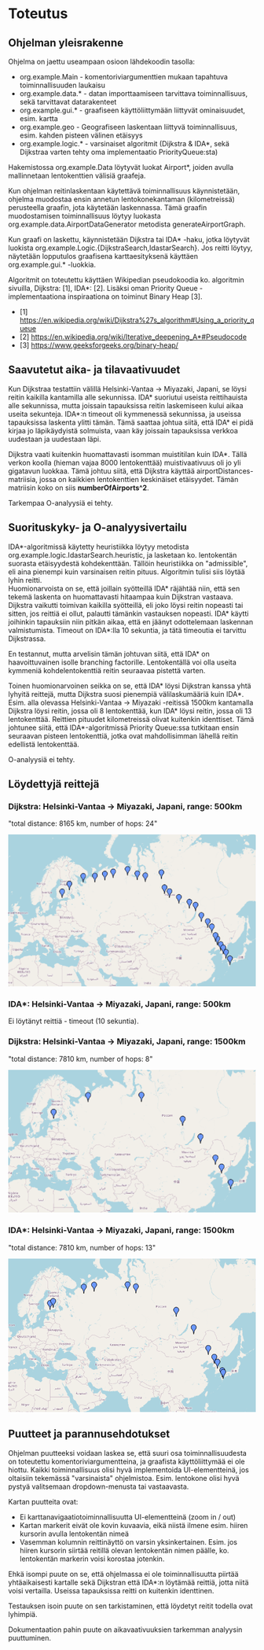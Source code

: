 # Toteutus

## Ohjelman yleisrakenne

Ohjelma on jaettu useampaan osioon lähdekoodin tasolla:

- org.example.Main - komentoriviargumenttien mukaan tapahtuva toiminnallisuuden laukaisu
- org.example.data.* - datan importtaamiseen tarvittava toiminnallisuus, sekä tarvittavat datarakenteet
- org.example.gui.* - graafiseen käyttöliittymään liittyvät ominaisuudet, esim. kartta
- org.example.geo - Geografiseen laskentaan liittyvä toiminnallisuus, esim. kahden pisteen välinen etäisyys
- org.example.logic.* - varsinaiset algoritmit (Dijkstra & IDA*, sekä Dijkstraa varten tehty oma implementaatio PriorityQueue:sta) 

Hakemistossa org.example.Data löytyvät luokat Airport*, joiden avulla mallinnetaan lentokenttien välisiä graafeja.

Kun ohjelman reitinlaskentaan käytettävä toiminnallisuus käynnistetään, ohjelma muodostaa ensin annetun lentokonekantaman (kilometreissä) perusteella graafin, jota käytetään laskennassa. Tämä graafin muodostamisen toiminnallisuus löytyy luokasta org.example.data.AirportDataGenerator metodista generateAirportGraph.

Kun graafi on laskettu, käynnistetään Dijkstra tai IDA* -haku, jotka löytyvät luokista org.example.Logic.{DijkstraSearch,IdastarSearch}. Jos reitti löytyy, näytetään lopputulos graafisena karttaesityksenä käyttäen org.example.gui.* -luokkia.

Algoritmit on toteutettu käyttäen Wikipedian pseudokoodia ko. algoritmin sivuilla, Dijkstra: [1], IDA*: [2]. Lisäksi oman Priority Queue -implementaationa inspiraationa on toiminut Binary Heap [3].

- [1] https://en.wikipedia.org/wiki/Dijkstra%27s_algorithm#Using_a_priority_queue
- [2] https://en.wikipedia.org/wiki/Iterative_deepening_A*#Pseudocode
- [3] https://www.geeksforgeeks.org/binary-heap/

## Saavutetut aika- ja tilavaativuudet

Kun Dijkstraa testattiin välillä Helsinki-Vantaa -> Miyazaki, Japani, se löysi reitin kaikilla kantamilla alle sekunnissa. IDA* suoriutui useista reittihauista alle sekunnissa, mutta joissain tapauksissa reitin laskemiseen kului aikaa useita sekunteja. IDA*:n timeout oli kymmenessä sekunnissa, ja useissa tapauksissa laskenta ylitti tämän. Tämä saattaa johtua siitä, että IDA* ei pidä kirjaa jo läpikäydyistä solmuista, vaan käy joissain tapauksissa verkkoa uudestaan ja uudestaan läpi.

Dijkstra vaati kuitenkin huomattavasti isomman muistitilan kuin IDA*. Tällä verkon koolla (hieman vajaa 8000 lentokenttää) muistivaativuus oli jo yli gigatavun luokkaa. Tämä johtuu siitä, että Dijkstra käyttää airportDistances-matriisia, jossa on kaikkien lentokenttien keskinäiset etäisyydet. Tämän matriisin koko on siis **numberOfAirports^2**. 

Tarkempaa O-analyysiä ei tehty.

## Suorituskyky- ja O-analyysivertailu

IDA*-algoritmissä käytetty heuristiikka löytyy metodista org.example.logic.IdastarSearch.heuristic, ja lasketaan ko. lentokentän suorasta etäisyydestä kohdekenttään. Tällöin heuristiikka on "admissible", eli aina pienempi kuin varsinaisen reitin pituus. Algoritmin tulisi siis löytää lyhin reitti.  
Huomionarvoista on se, että joillain syötteillä IDA* räjähtää niin, että sen tekemä laskenta on huomattavasti hitaampaa kuin Dijkstran vastaava. Dijkstra vaikutti toimivan kaikilla syötteillä, eli joko löysi reitin nopeasti tai sitten, jos reittiä ei ollut, palautti tämänkin vastauksen nopeasti. IDA* käytti joihinkin tapauksiin niin pitkän aikaa, että en jäänyt odottelemaan laskennan valmistumista. Timeout on IDA*:lla 10 sekuntia, ja tätä timeoutia ei tarvittu Dijkstrassa.

En testannut, mutta arvelisin tämän johtuvan siitä, että IDA* on haavoittuvainen isolle branching factorille. Lentokentällä voi olla useita kymmeniä kohdelentokenttiä reitin seuraavaa pistettä varten.

Toinen huomionarvoinen seikka on se, että IDA* löysi Dijkstran kanssa yhtä lyhyitä reittejä, mutta Dijkstra suosi pienempiä välilaskumääriä kuin IDA*. Esim. alla olevassa Helsinki-Vantaa -> Miyazaki -reitissä 1500km kantamalla Dijkstra löysi reitin, jossa oli 8 lentokenttää, kun IDA* löysi reitin, jossa oli 13 lentokenttää. Reittien pituudet kilometreissä olivat kuitenkin identtiset. Tämä johtunee siitä, että IDA*-algoritmissä Priority Queue:ssa tutkitaan ensin seuraavan pisteen lentokenttiä, jotka ovat mahdollisimman lähellä reitin edellistä lentokenttää.  

O-analyysiä ei tehty.

## Löydettyjä reittejä

### Dijkstra: Helsinki-Vantaa -> Miyazaki, Japani, range: 500km

"total distance: 8165 km, number of hops: 24"

![](dijkstra_EFHK_RJFM_500.png)

### IDA*: Helsinki-Vantaa -> Miyazaki, Japani, range: 500km

Ei löytänyt reittiä - timeout (10 sekuntia).

### Dijkstra: Helsinki-Vantaa -> Miyazaki, Japani, range: 1500km

"total distance: 7810 km, number of hops: 8"

![](dijkstra_EFHK_RJFM_1500.png)

### IDA*: Helsinki-Vantaa -> Miyazaki, Japani, range: 1500km

"total distance: 7810 km, number of hops: 13"

![](idastar_EFHK_RJFM_1500.png)

## Puutteet ja parannusehdotukset

Ohjelman puutteeksi voidaan laskea se, että suuri osa toiminnallisuudesta on toteutettu komentoriviargumentteina, ja graafista käyttöliittymää ei ole hiottu. Kaikki toiminnallisuus olisi hyvä implementoida UI-elementteinä, jos oltaisiin tekemässä "varsinaista" ohjelmistoa. Esim. lentokone olisi hyvä pystyä valitsemaan dropdown-menusta tai vastaavasta.

Kartan puutteita ovat:

- Ei karttanavigaatiotoiminnallisuutta UI-elementteinä (zoom in / out)
- Kartan markerit eivät ole kovin kuvaavia, eikä niistä ilmene esim. hiiren kursorin avulla lentokentän nimeä
- Vasemman kolumnin reittinäyttö on varsin yksinkertainen. Esim. jos hiiren kursorin siirtää reitillä olevan lentokentän nimen päälle, ko. lentokentän markerin voisi korostaa jotenkin. 

Ehkä isompi puute on se, että ohjelmassa ei ole toiminnallisuutta piirtää yhtäaikaisesti kartalle sekä Dijkstran että IDA*:n löytämää reittiä, jotta niitä voisi vertailla. Useissa tapauksissa reitti on kuitenkin identtinen.

Testauksen isoin puute on sen tarkistaminen, että löydetyt reitit todella ovat lyhimpiä.

Dokumentaation pahin puute on aikavaativuuksien tarkemman analyysin puuttuminen.
